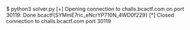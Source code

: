 $ python3 solver.py
[+] Opening connection to challs.bcactf.com on port 30119: Done
bcactf{SYMmE7ric_eNcrYP710N_4WD0f229}
[*] Closed connection to challs.bcactf.com port 30119
